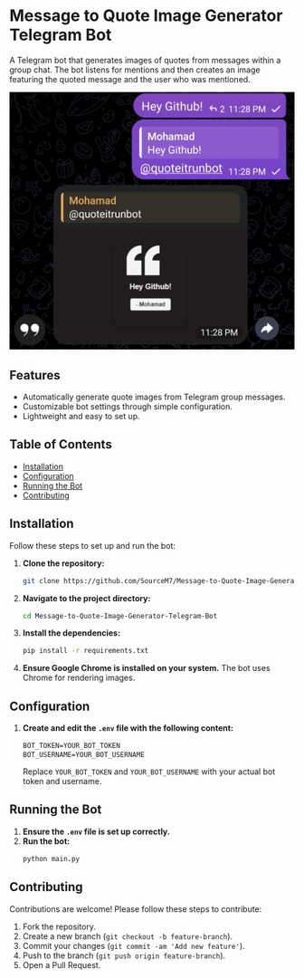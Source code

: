 # Message to Quote Image Generator Telegram Bot

A Telegram bot that generates images of quotes from messages within a group chat. The bot listens for mentions and then creates an image featuring the quoted message and the user who was mentioned.


![Example](https://github.com/SourceM7/Message-to-Quote-Image-Generator-Telegram-Bot/blob/master/Screenshot_20240725_232842_Telegram.jpg)

## Features

- Automatically generate quote images from Telegram group messages.
- Customizable bot settings through simple configuration.
- Lightweight and easy to set up.

## Table of Contents

- [Installation](#installation)
- [Configuration](#configuration)
- [Running the Bot](#running-the-bot)
- [Contributing](#contributing)

## Installation

Follow these steps to set up and run the bot:

1. **Clone the repository:**
    ```bash
    git clone https://github.com/SourceM7/Message-to-Quote-Image-Generator-Telegram-Bot.git
    ```

2. **Navigate to the project directory:**
    ```bash
    cd Message-to-Quote-Image-Generator-Telegram-Bot
    ```

3. **Install the dependencies:**
    ```bash
    pip install -r requirements.txt
    ```
4. **Ensure Google Chrome is installed on your system.** The bot uses Chrome for rendering images.

## Configuration

1. **Create and edit the `.env` file with the following content:**
    ```plaintext
    BOT_TOKEN=YOUR_BOT_TOKEN
    BOT_USERNAME=YOUR_BOT_USERNAME
    ```
    Replace `YOUR_BOT_TOKEN` and `YOUR_BOT_USERNAME` with your actual bot token and username.

## Running the Bot

1. **Ensure the `.env` file is set up correctly.**
2. **Run the bot:**
    ```bash
    python main.py
    ```

## Contributing

Contributions are welcome! Please follow these steps to contribute:

1. Fork the repository.
2. Create a new branch (`git checkout -b feature-branch`).
3. Commit your changes (`git commit -am 'Add new feature'`).
4. Push to the branch (`git push origin feature-branch`).
5. Open a Pull Request.
